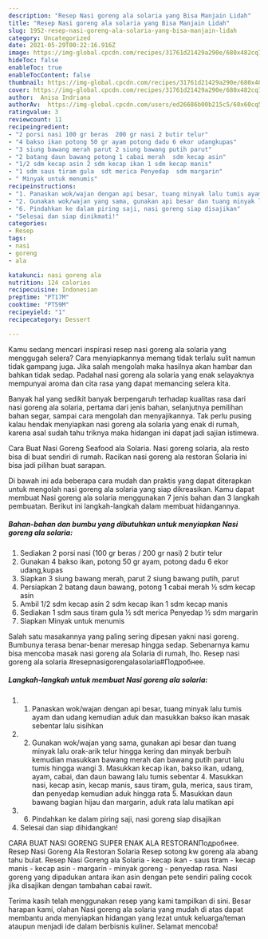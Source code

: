 ```yaml
---
description: "Resep Nasi goreng ala solaria yang Bisa Manjain Lidah"
title: "Resep Nasi goreng ala solaria yang Bisa Manjain Lidah"
slug: 1952-resep-nasi-goreng-ala-solaria-yang-bisa-manjain-lidah
category: Uncategorized
date: 2021-05-29T00:22:16.916Z
image: https://img-global.cpcdn.com/recipes/31761d21429a290e/680x482cq70/nasi-goreng-ala-solaria-foto-resep-utama.jpg
hideToc: false
enableToc: true
enableTocContent: false
thumbnail: https://img-global.cpcdn.com/recipes/31761d21429a290e/680x482cq70/nasi-goreng-ala-solaria-foto-resep-utama.jpg
cover: https://img-global.cpcdn.com/recipes/31761d21429a290e/680x482cq70/nasi-goreng-ala-solaria-foto-resep-utama.jpg
author:  Anisa Indriana
authorAv:  https://img-global.cpcdn.com/users/ed26686b00b215c5/60x60cq50/avatar.jpg
ratingvalue: 3
reviewcount: 11
recipeingredient:
- "2 porsi nasi 100 gr beras  200 gr nasi 2 butir telur"
- "4 bakso ikan potong 50 gr ayam potong dadu 6 ekor udangkupas"
- "3 siung bawang merah parut 2 siung bawang putih parut"
- "2 batang daun bawang potong 1 cabai merah  sdm kecap asin"
- "1/2 sdm kecap asin 2 sdm kecap ikan 1 sdm kecap manis"
- "1 sdm saus tiram gula  sdt merica Penyedap  sdm margarin"
- " Minyak untuk menumis"
recipeinstructions:
- "1. Panaskan wok/wajan dengan api besar, tuang minyak lalu tumis ayam dan udang kemudian aduk dan masukkan bakso ikan masak sebentar lalu sisihkan"
- "2. Gunakan wok/wajan yang sama, gunakan api besar dan tuang minyak lalu orak-arik telur hingga kering dan minyak berbuih kemudian masukkan bawang merah dan bawang putih parut lalu tumis hingga wangi  3. Masukkan kecap ikan, bakso ikan, udang, ayam, cabai, dan daun bawang lalu tumis sebentar  4. Masukkan nasi, kecap asin, kecap manis, saus tiram, gula, merica, saus tiram, dan penyedap kemudian aduk hingga rata  5. Masukkan daun bawang bagian hijau dan margarin, aduk rata lalu matikan api"
- "6. Pindahkan ke dalam piring saji, nasi goreng siap disajikan"
- "Selesai dan siap dinikmati!"
categories:
- Resep
tags:
- nasi
- goreng
- ala

katakunci: nasi goreng ala 
nutrition: 124 calories
recipecuisine: Indonesian
preptime: "PT17M"
cooktime: "PT59M"
recipeyield: "1"
recipecategory: Dessert

---
```



Kamu sedang mencari inspirasi resep nasi goreng ala solaria yang menggugah selera? Cara menyiapkannya memang tidak terlalu sulit namun tidak gampang juga. Jika salah mengolah maka hasilnya akan hambar dan bahkan tidak sedap. Padahal nasi goreng ala solaria yang enak selayaknya mempunyai aroma dan cita rasa yang dapat memancing selera kita.


Banyak hal yang sedikit banyak berpengaruh terhadap kualitas rasa dari nasi goreng ala solaria, pertama dari jenis bahan, selanjutnya pemilihan bahan segar, sampai cara mengolah dan menyajikannya. Tak perlu pusing kalau hendak menyiapkan nasi goreng ala solaria yang enak di rumah, karena asal sudah tahu triknya maka hidangan ini dapat jadi sajian istimewa.

Cara Buat Nasi Goreng Seafood ala Solaria. Nasi goreng solaria, ala resto bisa di buat sendiri di rumah. Racikan nasi goreng ala restoran Solaria ini bisa jadi pilihan buat sarapan.


Di bawah ini ada beberapa cara mudah dan praktis yang dapat diterapkan untuk mengolah nasi goreng ala solaria yang siap dikreasikan. Kamu dapat membuat Nasi goreng ala solaria menggunakan 7 jenis bahan dan 3 langkah pembuatan. Berikut ini langkah-langkah dalam membuat hidangannya.

<!--inarticleads1-->

##### Bahan-bahan dan bumbu yang dibutuhkan untuk menyiapkan Nasi goreng ala solaria:

1. Sediakan 2 porsi nasi (100 gr beras / 200 gr nasi) 2 butir telur
1. Gunakan 4 bakso ikan, potong 50 gr ayam, potong dadu 6 ekor udang,kupas
1. Siapkan 3 siung bawang merah, parut 2 siung bawang putih, parut
1. Persiapkan 2 batang daun bawang, potong 1 cabai merah ½ sdm kecap asin
1. Ambil 1/2 sdm kecap asin 2 sdm kecap ikan 1 sdm kecap manis
1. Sediakan 1 sdm saus tiram gula ½ sdt merica Penyedap ½ sdm margarin
1. Siapkan  Minyak untuk menumis


Salah satu masakannya yang paling sering dipesan yakni nasi goreng. Bumbunya terasa benar-benar meresap hingga sedap. Sebenarnya kamu bisa mencoba masak nasi goreng ala Solaria di rumah, lho. Resep nasi goreng ala solaria #resepnasigorengalasolaria#Подробнее. 

<!--inarticleads2-->

##### Langkah-langkah untuk membuat Nasi goreng ala solaria:

1. 1. Panaskan wok/wajan dengan api besar, tuang minyak lalu tumis ayam dan udang kemudian aduk dan masukkan bakso ikan masak sebentar lalu sisihkan
1. 2. Gunakan wok/wajan yang sama, gunakan api besar dan tuang minyak lalu orak-arik telur hingga kering dan minyak berbuih kemudian masukkan bawang merah dan bawang putih parut lalu tumis hingga wangi  3. Masukkan kecap ikan, bakso ikan, udang, ayam, cabai, dan daun bawang lalu tumis sebentar  4. Masukkan nasi, kecap asin, kecap manis, saus tiram, gula, merica, saus tiram, dan penyedap kemudian aduk hingga rata  5. Masukkan daun bawang bagian hijau dan margarin, aduk rata lalu matikan api
1. 6. Pindahkan ke dalam piring saji, nasi goreng siap disajikan
1. Selesai dan siap dihidangkan!

CARA BUAT NASI GORENG SUPER ENAK ALA RESTORANПодробнее. Resep Nasi Goreng Ala Restoran Solaria Resep sotong kw goreng ala abang tahu bulat. Resep Nasi Goreng ala Solaria - kecap ikan - saus tiram - kecap manis - kecap asin - margarin - minyak goreng - penyedap rasa. Nasi goreng yang dipadukan antara ikan asin dengan pete sendiri paling cocok jika disajikan dengan tambahan cabai rawit. 

Terima kasih telah menggunakan resep yang kami tampilkan di sini. Besar harapan kami, olahan Nasi goreng ala solaria yang mudah di atas dapat membantu anda menyiapkan hidangan yang lezat untuk keluarga/teman ataupun menjadi ide dalam berbisnis kuliner. Selamat mencoba!
